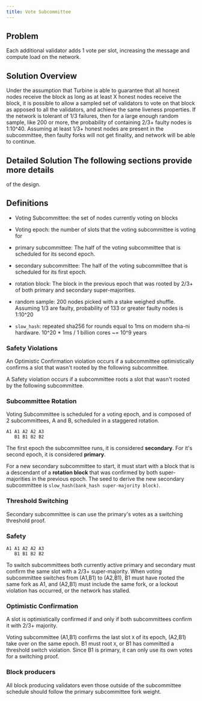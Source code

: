 ```yaml
---
title: Vote Subcommittee 
---
```


## Problem

Each additional validator adds 1 vote per slot, increasing the
message and compute load on the network.

## Solution Overview

Under the assumption that Turbine is able to guarantee that all
honest nodes receive the block as long as at least X honest nodes
receive the block, it is possible to allow a sampled set of validators
to vote on that block as apposed to all the validators, and achieve
the same liveness properties. If the network is tolerant of 1/3
failures, then for a large enough random sample, like 200 or more,
the probability of containing 2/3+ faulty nodes is 1:10^40. Assuming
at least 1/3+ honest nodes are present in the subcommittee, then
faulty forks will not get finality, and network will be able to
continue.

## Detailed Solution The following sections provide more details
of the design.

## Definitions

* Voting Subcommittee: the set of nodes currently voting on blocks

* Voting epoch: the number of slots that the voting subcommittee
is voting for

* primary subcommittee: The half of the voting subcommittee that
is scheduled for its second epoch.

* secondary subcommittee: The half of the voting subcommittee that
is scheduled for its first epoch.

* rotation block: The block in the previous epoch that was rooted
by 2/3+ of both primary and secondary super-majorities.

* random sample: 200 nodes picked with a stake weighed shuffle.
Assuming 1/3 are faulty, probability of 133 or greater faulty nodes
is 1:10^20

* `slow_hash`: repeated sha256 for rounds equal to 1ms on modern
sha-ni hardware. 10^20 * 1ms / 1 billion cores ~= 10^9 years


### Safety Violations

An Optimistic Confirmation violation occurs if a subcommittee
optimistically confirms a slot that wasn't rooted by the following
subcommittee.

A Safety violation occurs if a subcommittee roots a slot that wasn't
rooted by the following subcommittee.

### Subcommittee Rotation

Voting Subcommittee is scheduled for a voting epoch, and is composed
of 2 subcommittees, A and B, scheduled in a staggered rotation.

``` 
A1 A1 A2 A2 A3
   B1 B1 B2 B2
```

The first epoch the subcommittee runs, it is considered **secondary**.
For it's second epoch, it is considered **primary**.

For a new secondary subcommittee to start, it must start with a
block that is a descendant of a **rotation block** that was confirmed
by both super-majorities in the previous epoch. The seed to derive
the new secondary subcommittee is `slow_hash(bank_hash super-majority
block)`.

### Threshold Switching

Secondary subcommittee is can use the primary's votes as a switching
threshold proof.

### Safety

```
A1 A1 A2 A2 A3
   B1 B1 B2 B2
```

To switch subcommittees both currently active primary and secondary
must confirm the same slot with a 2/3+ super-majority. When voting
subcommittee switches from (A1,B1) to (A2,B1), B1 must have rooted
the same fork as A1, and (A2,B1) must include the same fork, or a
lockout violation has occurred, or the network has stalled.

### Optimistic Confirmation

A slot is optimistically confirmed if and only if both subcommittees
confirm it with 2/3+ majority.

Voting subcommittee (A1,B1) confirms the last slot `X` of its
epoch, (A2,B1) take over on the same epoch. B1 must root `X`, or B1
has committed a threshold switch violation. Since B1 is primary,
it can only use its own votes for a switching proof.

### Block producers

All block producing validators even those outside of the subcommittee
schedule should follow the primary subcommittee fork weight.
